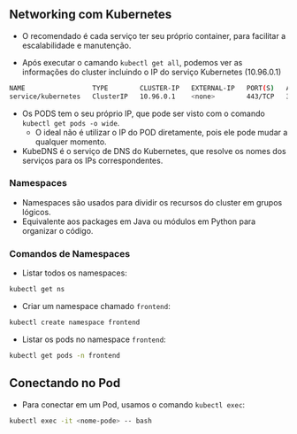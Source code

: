 ## Networking com Kubernetes

- O recomendado é cada serviço ter seu próprio container, para facilitar a escalabilidade e manutenção.

- Após executar o camando `kubectl get all`, podemos ver as informações do cluster incluindo o IP do serviço Kubernetes (10.96.0.1)

``` bash
NAME                 TYPE        CLUSTER-IP   EXTERNAL-IP   PORT(S)   AGE
service/kubernetes   ClusterIP   10.96.0.1    <none>        443/TCP   3h35m
```

- Os PODS tem o seu próprio IP, que pode ser visto com o comando `kubectl get pods -o wide`.
  - O ideal não é utilizar o IP do POD diretamente, pois ele pode mudar a qualquer momento.
- KubeDNS é o serviço de DNS do Kubernetes, que resolve os nomes dos serviços para os IPs correspondentes.

### Namespaces

- Namespaces são usados para dividir os recursos do cluster em grupos lógicos.
- Equivalente aos packages em Java ou módulos em Python para organizar o código.

### Comandos de Namespaces

- Listar todos os namespaces:

```bash
kubectl get ns
```

- Criar um namespace chamado `frontend`:

```bash
kubectl create namespace frontend
```

- Listar os pods no namespace `frontend`:

```bash
kubectl get pods -n frontend
```

## Conectando no Pod

- Para conectar em um Pod, usamos o comando `kubectl exec`:

```bash
kubectl exec -it <nome-pode> -- bash
```